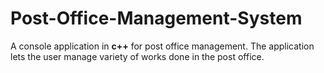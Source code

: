 # Post-Office-Management-System
A console application in **c++** for post office management. The application lets the user manage variety of works done in the post office.
